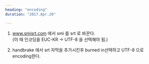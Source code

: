 ```yaml
---
heading: "encoding"
duration: "2017.Apr.20"

---
```


1) www.smisrt.com 에서 smi 를 srt 로 바꾼다.   
(이 때 인코딩을 EUC-KR -> UTF-8 을 선택해야 됨.)  

2) handbrake 에서 srt 자막을 추가시킨후 burned in선택하고 UTF-8 으로 encoding한다. 

